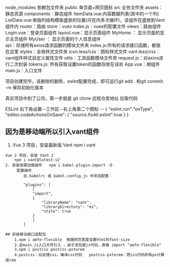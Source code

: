 node_modules  依赖包文件夹
public  单页面+网页图标
src 业务文件夹
    assets：静态资源
    components：静态组件
        ItemData.vue:内容数据列表(其中的一个列)
        ListData.vue:单独列结构模板盛放的位置(可在内多次循环)，该组件在盛放到Vant组件内
    router：路由
    store：vuex
        index.js：vuex的配置文件
    views：路由组件
        Login.vue：登录页面组件
        layout.vue：显示页面组件
            MyHome ： 显示页面的显示主页组件
            MyUser ： 显示页面的个人信息组件    
    api：存储所有axios请求函数的模块文件夹
        index.js:所有的请求接口函数，都放在这里
    styles：全局样式文件夹
        icon.less/css：图标样式文件
        vant.less/css：vant组件样式自定义属性文件
    utils：工具函数模块文件夹
        request.js：对axios进行二次封装
        tokens.js: 所有获取设置token的函数存放在该处
    App.vue：根组件
    main.js：入口文件


项目创建完毕，该删除的删除，eslint配置完成，即可运行git add . 和git commit -m 保存初始化版本

真实项目中到了公司，第一步就是 git clone 远程仓库地址 拉取代码

ESLint 右下角设置--工作区--右上角第二个图标 --
{
  "eslint.run":"onType",
  "editor.codeActionsOnSave": {
    "source.fixAll.eslint":true 
  }
}


 ## 因为是移动端所以引入vant组件
   1.  Vue 3 项目，安装最新版 Vant
        npm i vant

    Vue 2 项目，安装 Vant 2
        npm i vant@latest-v2
    2. 安装按需加载插件   npm i babel-plugin-import -D
         配置插件
            在.babelrc 或 babel.config.js 中添加配置：

            "plugins": [
                [
                "import",
                {
                    "libraryName": "vant",
                    "libraryDirectory": "es",
                    "style": true
                }
                ]
            ]

    ## 安装移动端口适配包 
        1.npm i amfe-flexible  根据网页宽度设置html的font-size
        2.去main.js入口文件引入 ，由于该包是js代码，直接 import "amfe-flexible"
        3.npm i postcss postcss-pxtorem
        4.postcss：后处理css，编译css代码   postcss-pxtorem：把css代码所有px计算成rem
    